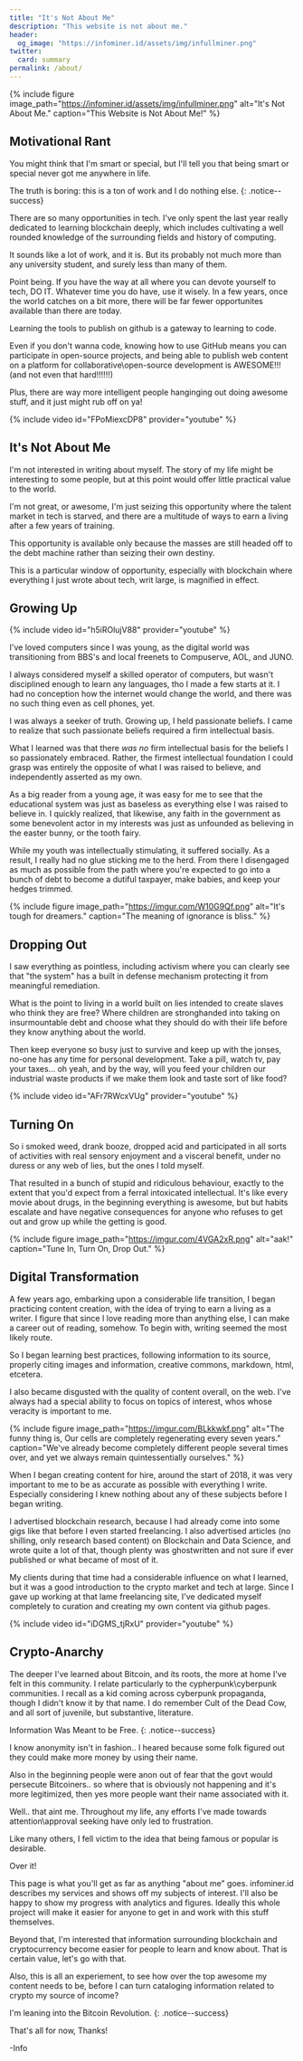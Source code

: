 ```yaml
---
title: "It's Not About Me"
description: "This website is not about me."
header:
  og_image: "https://infominer.id/assets/img/infullminer.png"
twitter:
  card: summary
permalink: /about/
---
```



{% include figure image_path="https://infominer.id/assets/img/infullminer.png" alt="It's Not About Me." caption="This Website is Not About Me!" %}

## Motivational Rant

You might think that I'm smart or special, but I'll tell you that being smart or special never got me anywhere in life. 

The truth is boring: this is a ton of work and I do nothing else.
{: .notice--success}

There are so many opportunities in tech. I've only spent the last year really dedicated to learning blockchain deeply, which includes cultivating a well rounded knowledge of the surrounding fields and history of computing.

It sounds like a lot of work, and it is. But its probably not much more than any university student, and surely less than many of them.

Point being. If you have the way at all where you can devote yourself to tech, DO IT. Whatever time you do have, use it wisely. In a few years, once the world catches on a bit more, there will be far fewer opportunites available than there are today.

Learning the tools to publish on github is a gateway to learning to code.  

Even if you don't wanna code, knowing how to use GitHub means you can participate in open-source projects, and being able to publish web content on a platform for collaborative\open-source development is AWESOME!!! (and not even that hard!!!!!!)

Plus, there are way more intelligent people hanginging out doing awesome stuff, and it just might rub off on ya!

{% include video id="FPoMiexcDP8" provider="youtube" %}

## It's Not About Me

I'm not interested in writing about myself. The story of my life might be interesting to some people, but at this point would offer little practical value to the world. 

I'm not great, or awesome, I'm just seizing this opportunity where the talent market in tech is starved, and there are a multitude of ways to earn a living after a few years of training. 

This opportunity is available only because the masses are still headed off to the debt machine rather than seizing their own destiny. 

This is a particular window of opportunity, especially with blockchain where everything I just wrote about tech, writ large, is magnified in effect.

## Growing Up

{% include video id="h5iROlujV88" provider="youtube" %}

I've loved computers since I was young, as the digital world was transitioning from BBS's and local freenets to Compuserve, AOL, and JUNO. 

I always considered myself a skilled operator of computers, but wasn't disciplined enough to learn any languages, tho I made a few starts at it. I had no conception how the internet would change the world, and there was no such thing even as cell phones, yet. 

I was always a seeker of truth. Growing up, I held passionate beliefs. I came to realize that such passionate beliefs required a firm intellectual basis.

What I learned was that there *was* *no* firm intellectual basis for the beliefs I so passionately embraced. Rather, the firmest intellectual foundation I could grasp was entirely the opposite of what I was raised to believe, and independently asserted as my own.

As a big reader from a young age, it was easy for me to see that the educational system was just as baseless as everything else I was raised to believe in. I quickly realized, that likewise, any faith in the government as some benevolent actor in my interests was just as unfounded as believing in the easter bunny, or the tooth fairy. 

While my youth was intellectually stimulating, it suffered socially. As a result, I really had no glue sticking me to the herd. From there I disengaged as much as possible from the path where you're expected to go into a bunch of debt to become a dutiful taxpayer, make babies, and keep your hedges trimmed.

{% include figure image_path="https://imgur.com/W10G9Qf.png" alt="It's tough for dreamers." caption="The meaning of ignorance is bliss." %}

## Dropping Out 

I saw everything as pointless, including activism where you can clearly see that "the system" has a built in defense mechanism protecting it from meaningful remediation.

What is the point to living in a world built on lies intended to create slaves who think they are free? Where children are stronghanded into taking on insurmountable debt and choose what they should do with their life before they know anything about the world.

Then keep everyone so busy just to survive and keep up with the jonses, no-one has any time for personal development. Take a pill, watch tv, pay your taxes... oh yeah, and by the way, will you feed your children our industrial waste products if we make them look and taste sort of like food?

{% include video id="AFr7RWcxVUg" provider="youtube" %}

## Turning On

So i smoked weed, drank booze, dropped acid and participated in all sorts of activities with real sensory enjoyment and a visceral benefit, under no duress or any web of lies, but the ones I told myself.

That resulted in a bunch of stupid and ridiculous behaviour, exactly to the extent that you'd expect from a ferral intoxicated intellectual. It's like every movie about drugs, in the beginning everything is awesome, but but habits escalate and have negative consequences for anyone who refuses to get out and grow up while the getting is good.

{% include figure image_path="https://imgur.com/4VGA2xR.png" alt="aak!" caption="Tune In, Turn On, Drop Out." %}

## Digital Transformation

A few years ago, embarking upon a considerable life transition, I began practicing content creation, with the idea of trying to earn a living as a writer. I figure that since I love reading more than anything else, I can make a career out of reading, somehow. To begin with, writing seemed the most likely route.

So I began learning best practices, following information to its source, properly citing images and information, creative commons, markdown, html, etcetera. 

I also became disgusted with the quality of content overall, on the web. I've always had a special ability to focus on topics of interest, whos whose veracity is important to me. 

{% include figure image_path="https://imgur.com/BLkkwkf.png" alt="The funny thing is, Our cells are completely regenerating every seven years." caption="We've already become completely different people several times over, and yet we always remain quintessentially ourselves." %}


When I began creating content for hire, around the start of 2018, it was very important to me to be as accurate as possible with everything I write. Especially considering I knew nothing about any of these subjects before I began writing. 

I advertised blockchain research, because I had already come into some gigs like that before I even started freelancing. I also advertised articles (no shilling, only research based content) on Blockchain and Data Science, and wrote quite a lot of that, though plenty was ghostwritten and not sure if ever published or what became of most of it.

My clients during that time had a considerable influence on what I learned, but it was a good introduction to the crypto market and tech at large. Since I gave up working at that lame freelancing site, I've dedicated myself completely to curation and creating my own content via github pages.

{% include video id="iDGMS_tjRxU" provider="youtube" %}

## Crypto-Anarchy

The deeper I've learned about Bitcoin, and its roots, the more at home I've felt in this community. I relate particularly to the cypherpunk\cyberpunk communities. I recall as a kid coming across cyberpunk propaganda, though I didn't know it by that name. I do remember Cult of the Dead Cow, and all sort of juvenile, but substantive, literature.

Information Was Meant to be Free.
{: .notice--success}

I know anonymity isn't in fashion.. I heared because some folk figured out they could make more money by using their name. 

Also in the beginning people were anon out of fear that the govt would persecute Bitcoiners.. so where that is obviously not happening and it's more legitimized, then yes more people want their name associated with it.

Well.. that aint me. Throughout my life, any efforts I've made towards attention\approval seeking have only led to frustration. 

Like many others, I fell victim to the idea that being famous or popular is desirable. 

Over it!

This page is what you'll get as far as anything "about me" goes. infominer.id describes my services and shows off my subjects of interest. I'll also be happy to show my progress with analytics and figures. Ideally this whole project will make it easier for anyone to get in and work with this stuff themselves.

Beyond that, I'm interested that information surrounding blockchain and cryptocurrency become easier for people to learn and know about. That is certain value, let's go with that.

Also, this is all an experiement, to see how over the top awesome my content needs to be, before I can turn cataloging information related to crypto my source of income?

I'm leaning into the Bitcoin Revolution.
{: .notice--success}


That's all for now, Thanks!

-Info